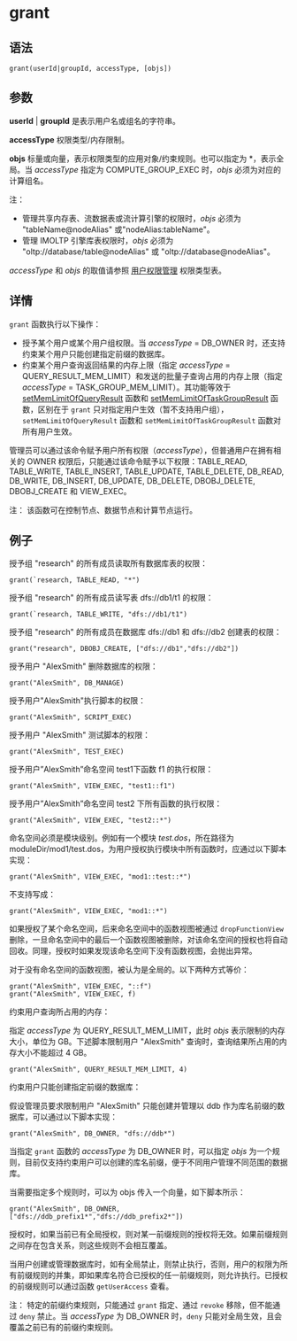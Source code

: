 # grant

## 语法

`grant(userId|groupId, accessType, [objs])`

## 参数

**userId** | **groupId** 是表示用户名或组名的字符串。

**accessType** 权限类型/内存限制。

**objs** 标量或向量，表示权限类型的应用对象/约束规则。也可以指定为 \*，表示全局。当 *accessType* 指定为 COMPUTE\_GROUP\_EXEC 时，*objs*
必须为对应的计算组名。

注：

* 管理共享内存表、流数据表或流计算引擎的权限时，*objs* 必须为 "tableName@nodeAlias"
  或"nodeAlias:tableName"。
* 管理 IMOLTP 引擎库表权限时，*objs* 必须为 "oltp://database/table@nodeAlias" 或
  "oltp://database@nodeAlias"。

*accessType* 和 *objs* 的取值请参照 [用户权限管理](../../tutorials/ACL_and_Security.html) 权限类型表。

## 详情

`grant` 函数执行以下操作：

* 授予某个用户或某个用户组权限。当 *accessType* = DB\_OWNER 时，还支持约束某个用户只能创建指定前缀的数据库。
* 约束某个用户查询返回结果的内存上限（指定 *accessType* =
  QUERY\_RESULT\_MEM\_LIMIT）和发送的批量子查询占用的内存上限（指定 *accessType* =
  TASK\_GROUP\_MEM\_LIMIT）。其功能等效于 [setMemLimitOfQueryResult](../s/setMemLimitOfQueryResult.html) 函数和 [setMemLimitOfTaskGroupResult](../s/setMemLimitOfTaskGroupResult.html) 函数，区别在于 `grant`
  只对指定用户生效（暂不支持用户组），`setMemLimitOfQueryResult` 函数和
  `setMemLimitOfTaskGroupResult` 函数对所有用户生效。

管理员可以通过该命令赋予用户所有权限（*accessType*），但普通用户在拥有相关的 OWNER
权限后，只能通过该命令赋予以下权限：TABLE\_READ, TABLE\_WRITE, TABLE\_INSERT, TABLE\_UPDATE, TABLE\_DELETE,
DB\_READ, DB\_WRITE, DB\_INSERT, DB\_UPDATE, DB\_DELETE, DBOBJ\_DELETE, DBOBJ\_CREATE 和
VIEW\_EXEC。

注： 该函数可在控制节点、数据节点和计算节点运行。

## 例子

授予组 "research" 的所有成员读取所有数据库表的权限：

```
grant(`research, TABLE_READ, "*")
```

授予组 "research" 的所有成员读写表 dfs://db1/t1 的权限：

```
grant(`research, TABLE_WRITE, "dfs://db1/t1")
```

授予组 "research" 的所有成员在数据库 dfs://db1 和
dfs://db2 创建表的权限：

```
grant("research", DBOBJ_CREATE, ["dfs://db1","dfs://db2"])
```

授予用户 "AlexSmith" 删除数据库的权限：

```
grant("AlexSmith", DB_MANAGE)
```

授予用户"AlexSmith"执行脚本的权限：

```
grant("AlexSmith", SCRIPT_EXEC)
```

授予用户 "AlexSmith" 测试脚本的权限：

```
grant("AlexSmith", TEST_EXEC)
```

授予用户”AlexSmith”命名空间 test1下函数 f1 的执行权限：

```
grant("AlexSmith", VIEW_EXEC, "test1::f1")
```

授予用户”AlexSmith”命名空间 test2 下所有函数的执行权限：

```
grant("AlexSmith", VIEW_EXEC, "test2::*")
```

命名空间必须是模块级别。例如有一个模块 *test.dos*，所在路径为
moduleDir/mod1/test.dos，为用户授权执行模块中所有函数时，应通过以下脚本实现：

```
grant("AlexSmith", VIEW_EXEC, "mod1::test::*")
```

不支持写成：

```
grant("AlexSmith", VIEW_EXEC, "mod1::*")
```

如果授权了某个命名空间，后来命名空间中的函数视图被通过 `dropFunctionView`
删除，一旦命名空间中的最后一个函数视图被删除，对该命名空间的授权也将自动回收。同理，授权时如果发现该命名空间下没有函数视图，会抛出异常。

对于没有命名空间的函数视图，被认为是全局的。以下两种方式等价：

```
grant("AlexSmith", VIEW_EXEC, "::f")
grant("AlexSmith", VIEW_EXEC, f)
```

约束用户查询所占用的内存：

指定 *accessType* 为 QUERY\_RESULT\_MEM\_LIMIT，此时 *objs*
表示限制的内存大小，单位为 GB。下述脚本限制用户 "AlexSmith" 查询时，查询结果所占用的内存大小不能超过 4 GB。

```
grant("AlexSmith", QUERY_RESULT_MEM_LIMIT, 4)
```

约束用户只能创建指定前缀的数据库：

假设管理员要求限制用户 "AlexSmith" 只能创建并管理以 ddb 作为库名前缀的数据库，可以通过以下脚本实现：

```
grant("AlexSmith", DB_OWNER, "dfs://ddb*")
```

当指定 `grant` 函数的 *accessType* 为 DB\_OWNER 时，可以指定
*objs* 为一个规则，目前仅支持约束用户可以创建的库名前缀，便于不同用户管理不同范围的数据库。

当需要指定多个规则时，可以为 objs 传入一个向量，如下脚本所示：

```
grant("AlexSmith", DB_OWNER, ["dfs://ddb_prefix1*","dfs://ddb_prefix2*"])
```

授权时，如果当前已有全局授权，则对某一前缀规则的授权将无效。如果前缀规则之间存在包含关系，则这些规则不会相互覆盖。

当用户创建或管理数据库时，如有全局禁止，则禁止执行，否则，用户的权限为所有前缀规则的并集，即如果库名符合已授权的任一前缀规则，则允许执行。已授权的前缀规则可以通过函数
`getUserAccess` 查看。

注： 特定的前缀约束规则，只能通过 `grant` 指定、通过
`revoke` 移除，但不能通过 `deny` 禁止。当 *accessType* 为
DB\_OWNER 时，`deny` 只能对全局生效，且会覆盖之前已有的前缀约束规则。

